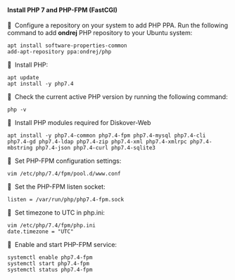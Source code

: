 #### Install PHP 7 and PHP-FPM (FastCGI)

🔴 &nbsp;Configure a repository on your system to add PHP PPA. Run the following command to add **ondrej** PHP repository to your Ubuntu system:
```
apt install software-properties-common
add-apt-repository ppa:ondrej/php
```

🔴 &nbsp;Install PHP:
```
apt update
apt install -y php7.4
```

🔴 &nbsp;Check the current active PHP version by running the following command:
```
php -v
```

🔴 &nbsp;Install PHP modules required for Diskover-Web
```
apt install -y php7.4-common php7.4-fpm php7.4-mysql php7.4-cli php7.4-gd php7.4-ldap php7.4-zip php7.4-xml php7.4-xmlrpc php7.4-mbstring php7.4-json php7.4-curl php7.4-sqlite3
```

🔴 &nbsp;Set PHP-FPM configuration settings:
```
vim /etc/php/7.4/fpm/pool.d/www.conf
```

🔴 &nbsp;Set the PHP-FPM listen socket:
```
listen = /var/run/php/php7.4-fpm.sock
```

🔴 &nbsp;Set timezone to UTC in php.ini:
```
vim /etc/php/7.4/fpm/php.ini
date.timezone = "UTC"
```

🔴 &nbsp;Enable and start PHP-FPM service:
```
systemctl enable php7.4-fpm
systemctl start php7.4-fpm
systemctl status php7.4-fpm
```

